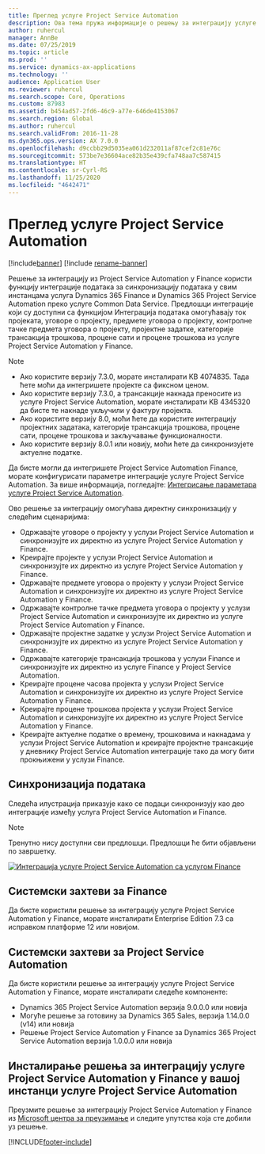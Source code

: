 ```yaml
---
title: Преглед услуге Project Service Automation
description: Ова тема пружа информације о решењу за интеграцију услуге Dynamics 365 Project Service Automation са услугом Dynamics 365 Finance.
author: ruhercul
manager: AnnBe
ms.date: 07/25/2019
ms.topic: article
ms.prod: ''
ms.service: dynamics-ax-applications
ms.technology: ''
audience: Application User
ms.reviewer: ruhercul
ms.search.scope: Core, Operations
ms.custom: 87983
ms.assetid: b454ad57-2fd6-46c9-a77e-646de4153067
ms.search.region: Global
ms.author: ruhercul
ms.search.validFrom: 2016-11-28
ms.dyn365.ops.version: AX 7.0.0
ms.openlocfilehash: d9ccbb29d5035ea061d232011af87cef2c81e76c
ms.sourcegitcommit: 573be7e36604ace82b35e439cfa748aa7c587415
ms.translationtype: HT
ms.contentlocale: sr-Cyrl-RS
ms.lasthandoff: 11/25/2020
ms.locfileid: "4642471"
---
```

# <a name="project-service-automation-overview"></a>Преглед услуге Project Service Automation

[!include[banner](../includes/banner.md)]
[!include [rename-banner](~/includes/cc-data-platform-banner.md)]

Решење за интеграцију из Project Service Automation у Finance користи функцију интеграције података за синхронизацију података у свим инстанцама услуга Dynamics 365 Finance и Dynamics 365 Project Service Automation преко услуге Common Data Service. Предлошци интеграције који су доступни са функцијом Интеграција података омогућавају ток пројеката, уговоре о пројекту, предмете уговора о пројекту, контролне тачке предмета уговора о пројекту, пројектне задатке, категорије трансакција трошкова, процене сати и процене трошкова из услуге Project Service Automation у Finance.

> [!NOTE]
> - Ако користите верзију 7.3.0, морате инсталирати KB 4074835. Тада ћете моћи да интегришете пројекте са фиксном ценом.
> - Ако користите верзију 7.3.0, а трансакције накнада преносите из услуге Project Service Automation, морате инсталирати KB 4345320 да бисте те накнаде укључили у фактуру пројекта.
> - Ако користите верзију 8.0, моћи ћете да користите интеграцију пројектних задатака, категорије трансакција трошкова, процене сати, процене трошкова и закључавање функционалности.
> - Ако користите верзију 8.0.1 или новију, моћи ћете да синхронизујете актуелне податке.

Да бисте могли да интегришете Project Service Automation Finance, морате конфигурисати параметре интеграције услуге Project Service Automation. За више информација, погледајте: [Интегрисање параметара услуге Project Service Automation](PSA-parameters.md).

Ово решење за интеграцију омогућава директну синхронизацију у следећим сценаријима:

- Одржавајте уговоре о пројекту у услузи Project Service Automation и синхронизујте их директно из услуге Project Service Automation у Finance.
- Креирајте пројекте у услузи Project Service Automation и синхронизујте их директно из услуге Project Service Automation у Finance.
- Одржавајте предмете уговора о пројекту у услузи Project Service Automation и синхронизујте их директно из услуге Project Service Automation у Finance.
- Одржавајте контролне тачке предмета уговора о пројекту у услузи Project Service Automation и синхронизујте их директно из услуге Project Service Automation у Finance.
- Одржавајте пројектне задатке у услузи Project Service Automation и синхронизујте их директно из услуге Project Service Automation у Finance.
- Одржавајте категорије трансакција трошкова у услузи Finance и синхронизујте их директно из услуге Finance у Project Service Automation.
- Креирајте процене часова пројекта у услузи Project Service Automation и синхронизујте их директно из услуге Project Service Automation у Finance.
- Креирајте процене трошкова пројекта у услузи Project Service Automation и синхронизујте их директно из услуге Project Service Automation у Finance.
- Креирајте актуелне податке о времену, трошковима и накнадама у услузи Project Service Automation и креирајте пројектне трансакције у дневнику Project Service Automation интеграције тако да могу бити прокњижени у услузи Finance.

## <a name="data-synchronization"></a>Синхронизација података

Следећа илустрација приказује како се подаци синхронизују као део интеграције између услуга Project Service Automation и Finance.

> [!NOTE]
> Тренутно нису доступни сви предлошци. Предлошци ће бити објављени по завршетку.

[![Интеграција услуге Project Service Automation са услугом Finance](./media/PSA-integration.png)](./media/PSA-integration.png)

## <a name="system-requirements-for-finance"></a>Системски захтеви за Finance

Да бисте користили решење за интеграцију услуге Project Service Automation у Finance, морате инсталирати Enterprise Edition 7.3 са исправком платформе 12 или новијом.

## <a name="system-requirements-for-project-service-automation"></a>Системски захтеви за Project Service Automation

Да бисте користили решење за интеграцију услуге Project Service Automation у Finance, морате инсталирати следеће компоненте:

- Dynamics 365 Project Service Automation верзија 9.0.0.0 или новија
- Могуће решење за готовину за Dynamics 365 Sales, верзија 1.14.0.0 (v14) или новија
- Решење Project Service Automation у Finance за Dynamics 365 Project Service Automation верзија 1.0.0.0 или новија

## <a name="install-the-project-service-automation-to-finance-integration-solution-in-your-project-service-automation-instance"></a>Инсталирање решења за интеграцију услуге Project Service Automation у Finance у вашој инстанци услуге Project Service Automation

Преузмите решење за интеграцију Project Service Automation у Finance из [Microsoft центра за преузимање](https://www.microsoft.com/download/details.aspx?id=57016) и следите упутства која сте добили уз решење.


[!INCLUDE[footer-include](../includes/footer-banner.md)]